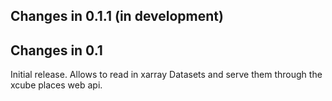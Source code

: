 ## Changes in 0.1.1 (in development)

## Changes in 0.1

Initial release.
Allows to read in xarray Datasets and serve them through the xcube places web api.
